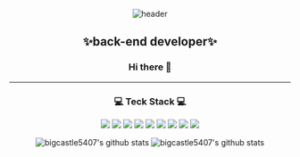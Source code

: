 <div align="center">

![header](https://capsule-render.vercel.app/api?type=Waving&color=auto&height=300&section=header&text=Bigcastle%20Yang&fontSize=90&width=1000)


## ✨back-end developer✨
### Hi there 👋 

-----------------------------------------------
### 💻 Teck Stack 💻
<img src="https://img.shields.io/badge/spring-6DB33F?style=for-the-badge&logo=Spring&logoColor=white">
<img src="https://img.shields.io/badge/HTML5-E34F26?style=for-the-badge&logo=HTML5&logoColor=white">
<img src="https://img.shields.io/badge/CSS3-1572B6?style=for-the-badge&logo=CSS3&logoColor=white">
<img src="https://img.shields.io/badge/GitHub-181717?style=for-the-badge&logo=GitHub&logoColor=white">
<img src="https://img.shields.io/badge/Oracle-F80000?style=for-the-badge&logo=Oracle&logoColor=white">
<img src="https://img.shields.io/badge/MariaDB-003545?style=for-the-badge&logo=MariaDB&logoColor=white">
<img src="https://img.shields.io/badge/Python-3776AB?style=for-the-badge&logo=Python&logoColor=white">
<img src="https://img.shields.io/badge/Android-3DDC84?style=for-the-badge&logo=Android&logoColor=white">
<img src="https://img.shields.io/badge/JavaScript-F7DF1E?style=for-the-badge&logo=JavaScript&logoColor=white">







![bigcastle5407's github stats](https://github-readme-stats.vercel.app/api?username=bigcastle5407&show_icons=true&color=auto)
![bigcastle5407's github stats](https://github-readme-stats.vercel.app/api/top-langs/?username=bigcastle5407&color=auto)

</div>
